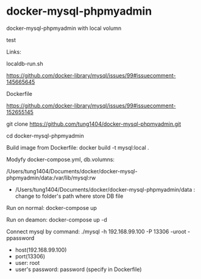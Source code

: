 # docker-mysql-phpmyadmin
docker-mysql-phpmyadmin with local volumn

test

Links:

localdb-run.sh

https://github.com/docker-library/mysql/issues/99#issuecomment-145665645

Dockerfile

https://github.com/docker-library/mysql/issues/99#issuecomment-152655145

git clone https://github.com/tung1404/docker-mysql-phpmyadmin.git

cd docker-mysql-phpmyadmin

Build image from Dockerfile:
docker build -t mysql:local .

Modyfy docker-compose.yml, db.volumns:

/Users/tung1404/Documents/docker/docker-mysql-phpmyadmin/data:/var/lib/mysql:rw
- /Users/tung1404/Documents/docker/docker-mysql-phpmyadmin/data : change to folder's path where store DB file

Run on normal: docker-compose up

Run on deamon: docker-compose up -d

Connect mysql by command: ./mysql -h 192.168.99.100 -P 13306 -uroot -ppassword
- host(192.168.99.100)
- port(13306)
- user: root
- user's password: password (specify in Dockerfile)
